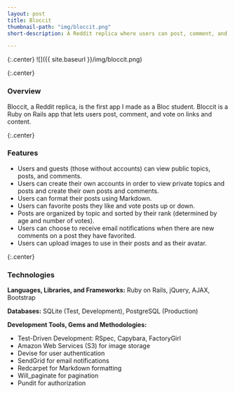 ```yaml
---
layout: post
title: Bloccit
thumbnail-path: "img/bloccit.png"
short-description: A Reddit replica where users can post, comment, and vote on links and content.

---
```


{:.center}
![]({{ site.baseurl }}/img/bloccit.png)

{:.center}
### Overview

Bloccit, a Reddit replica, is the first app I made as a Bloc student. Bloccit is a Ruby on Rails app that lets users post, comment, and vote on links and content. 

{:.center}
### Features
* Users and guests (those without accounts) can view public topics, posts, and comments.
* Users can create their own accounts in order to view private topics and posts and create their own posts and comments.
* Users can format their posts using Markdown.
* Users can favorite posts they like and vote posts up or down.
* Posts are organized by topic and sorted by their rank (determined by age and number of votes).
* Users can choose to receive email notifications when there are new comments on a post they have favorited.
* Users can upload images to use in their posts and as their avatar.

{:.center}
### Technologies
**Languages, Libraries, and Frameworks:** Ruby on Rails, jQuery, AJAX, Bootstrap

**Databases:** SQLite (Test, Development), PostgreSQL (Production)

**Development Tools, Gems and Methodologies:** 

* Test-Driven Development: RSpec, Capybara, FactoryGirl
* Amazon Web Services (S3) for image storage
* Devise for user authentication
* SendGrid for email notifications
* Redcarpet for Markdown formatting
* Will_paginate for pagination 
* Pundit for authorization